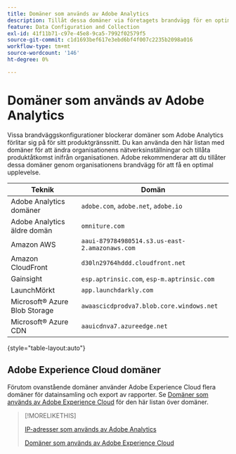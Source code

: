 ```yaml
---
title: Domäner som används av Adobe Analytics
description: Tillåt dessa domäner via företagets brandvägg för en optimal upplevelse med Adobe Analytics.
feature: Data Configuration and Collection
exl-id: 41f11b71-c97e-45e8-9ca5-7992f02579f5
source-git-commit: c1d1693bef617e3ebd6bf4f007c2235b2098a016
workflow-type: tm+mt
source-wordcount: '146'
ht-degree: 0%

---
```


# Domäner som används av Adobe Analytics

Vissa brandväggskonfigurationer blockerar domäner som Adobe Analytics förlitar sig på för sitt produktgränssnitt. Du kan använda den här listan med domäner för att ändra organisationens nätverksinställningar och tillåta produktåtkomst inifrån organisationen. Adobe rekommenderar att du tillåter dessa domäner genom organisationens brandvägg för att få en optimal upplevelse.

| Teknik | Domän |
| --- | --- |
| Adobe Analytics domäner | `adobe.com`, `adobe.net`, `adobe.io` |
| Adobe Analytics äldre domän | `omniture.com` |
| Amazon AWS | `aaui-879784980514.s3.us-east-2.amazonaws.com` |
| Amazon CloudFront | `d30ln29764hddd.cloudfront.net` |
| Gainsight | `esp.aptrinsic.com`, `esp-m.aptrinsic.com` |
| LaunchMörkt | `app.launchdarkly.com` |
| Microsoft® Azure Blob Storage | `awaascicdprodva7.blob.core.windows.net` |
| Microsoft® Azure CDN | `aauicdnva7.azureedge.net` |

{style="table-layout:auto"}

## Adobe Experience Cloud domäner

Förutom ovanstående domäner använder Adobe Experience Cloud flera domäner för datainsamling och export av rapporter. Se [Domäner som används av Adobe Experience Cloud](https://experienceleague.adobe.com/en/docs/core-services/interface/data-collection/domains) för den här listan över domäner.

>[!MORELIKETHIS]
>
>[IP-adresser som används av Adobe Analytics](ip-addresses.md)
>
>[Domäner som används av Adobe Experience Cloud](https://experienceleague.adobe.com/en/docs/core-services/interface/data-collection/domains)

